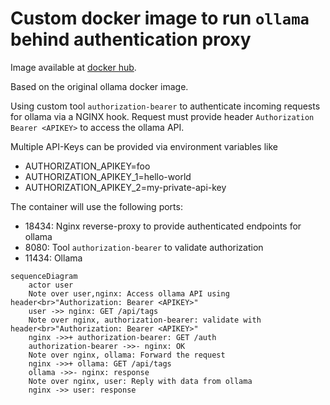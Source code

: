 # Custom docker image to run `ollama` behind authentication proxy

Image available at [docker hub](https://hub.docker.com/repository/docker/brilliantcreator/ollama-authentication-proxy).

Based on the original ollama docker image.

Using custom tool `authorization-bearer` to authenticate incoming requests for ollama
via a NGINX hook.
Request must provide header `Authorization Bearer <APIKEY>` to access the ollama API.

Multiple API-Keys can be provided via environment variables like
- AUTHORIZATION_APIKEY=foo
- AUTHORIZATION_APIKEY_1=hello-world
- AUTHORIZATION_APIKEY_2=my-private-api-key

The container will use the following ports:
- 18434: Nginx reverse-proxy to provide authenticated endpoints for ollama
- 8080: Tool `authorization-bearer` to validate authorization
- 11434: Ollama

```mermaid
sequenceDiagram
    actor user
    Note over user,nginx: Access ollama API using header<br>"Authorization: Bearer <APIKEY>"
    user ->> nginx: GET /api/tags
    Note over nginx, authorization-bearer: validate with header<br>"Authorization: Bearer <APIKEY>"
    nginx ->>+ authorization-bearer: GET /auth
    authorization-bearer ->>- nginx: OK
    Note over nginx, ollama: Forward the request
    nginx ->>+ ollama: GET /api/tags
    ollama ->>- nginx: response
    Note over nginx, user: Reply with data from ollama
    nginx ->> user: response
```